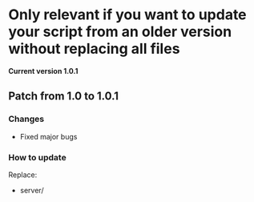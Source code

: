 # Only relevant if you want to update your script from an older version without replacing all files

**Current version 1.0.1**

## Patch from 1.0 to 1.0.1

### Changes

- Fixed major bugs

### How to update

Replace:

- server/